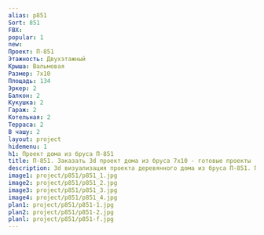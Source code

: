 ```yaml
---
alias: p851
Sort: 851
FBX: 
popular: 1
new: 
Проект: П-851
Этажность: Двухэтажный
Крыша: Вальмовая
Размер: 7х10
Площадь: 134
Эркер: 2
Балкон: 2
Кукушка: 2
Гараж: 2
Котельная: 2
Терраса: 2
В чашу: 2
layout: project
hidemenu: 1
h1: Проект дома из бруса П-851
title: П-851. Заказать 3d проект дома из бруса 7х10 - готовые проекты
description: 3d визуализация проекта деревянного дома из бруса П-851. Площадь 134 м2, размер 7х10. Вы можете внести любые изменения в проект.
image1: project/p851/p851_1.jpg
image2: project/p851/p851_2.jpg
image3: project/p851/p851_3.jpg
image4: project/p851/p851_4.jpg
plan1: project/p851/p851-1.jpg
plan2: project/p851/p851-2.jpg
planl: project/p851/p851-f.jpg
---
```

